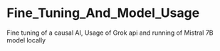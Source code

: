 # Fine_Tuning_And_Model_Usage
Fine tuning of a causal AI, Usage of Grok api and running of Mistral 7B model locally
